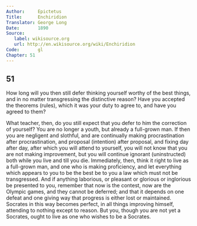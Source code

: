 ```yaml
---
Author:     Epictetus  
Title:      Enchiridion  
Translator: George Long  
Date:       1890  
Source:
   label: wikisource.org
   url: http://en.wikisource.org/wiki/Enchiridion
Code:       gl  
Chapter: 51
---
```

##  51

How long will you then still defer thinking yourself worthy of the best things,
and in no matter transgressing the distinctive reason? Have you accepted the
theorems (rules), which it was your duty to agree to, and have you agreed to
them?

What teacher, then, do you still expect that you defer to him the correction of
yourself? You are no longer a youth, but already a full-grown man. If then you
are negligent and slothful, and are continually making procrastination after
procrastination, and proposal (intention) after proposal, and fixing day after
day, after which you will attend to yourself, you will not know that you are
not making improvement, but you will continue ignorant (uninstructed) both
while you live and till you die. Immediately, then, think it right to live as a
full-grown man, and one who is making proficiency, and let everything which
appears to you to be the best be to you a law which must not be transgressed.
And if anything laborious, or pleasant or glorious or inglorious be presented
to you, remember that now is the contest, now are the Olympic games, and they
cannot be deferred; and that it depends on one defeat and one giving way that
progress is either lost or maintained. Socrates in this way becomes perfect, in
all things improving himself, attending to nothing except to reason. But you,
though you are not yet a Socrates, ought to live as one who wishes to be a
Socrates.


